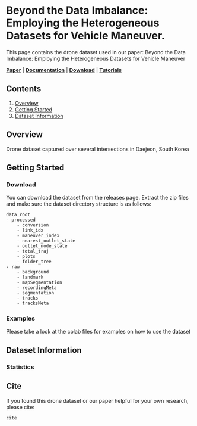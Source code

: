# Beyond the Data Imbalance: Employing the Heterogeneous Datasets for Vehicle Maneuver.

This page contains the drone dataset used in our paper: Beyond the Data Imbalance: Employing the
Heterogeneous Datasets for Vehicle Maneuver

<!-- ![Continuous integration](https://github.com/waymo-research/waymax/actions/workflows/ci-build.yml/badge.svg)
[![arXiv](https://img.shields.io/badge/cs.RO-2310.08710-b31b1b?logo=arxiv&logoColor=red)](https://arxiv.org/abs/2310.08710) -->

[**Paper**](paperlink)
| [**Documentation**](https://waymo-research.github.io/waymax/docs/)
| [**Download**](downloadpage)
| [**Tutorials**](https://waymo-research.github.io/waymax/docs/getting_started.html)

## Contents
1. [Overview](#overview)
2. [Getting Started](#getting-started)
3. [Dataset Information](#dataset-information)
## Overview

Drone dataset captured over several intersections in Daejeon, South Korea

## Getting Started


### Download

You can download the dataset from the releases page. Extract the zip files and make sure the dataset directory structure is as follows:

```
data_root
- processed
    - conversion
    - link_idx
    - maneuver_index
    - nearest_outlet_state
    - outlet_node_state
    - total_traj
    - plots
    - folder_tree
- raw
    - background
    - landmark
    - mapSegmentation
    - recordingMeta
    - segmentation
    - tracks
    - tracksMeta
```

### Examples

Please take a look at the colab files for examples on how to use the dataset

## Dataset Information

### Statistics

## Cite

If you found this drone dataset or our paper helpful for your own research, please cite:

```
cite
```